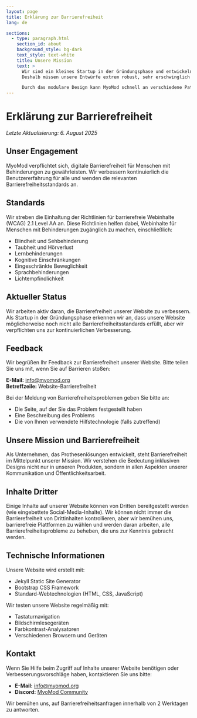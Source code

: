 ```yaml
---
layout: page
title: Erklärung zur Barrierefreiheit
lang: de

sections:
  - type: paragraph.html
    section_id: about
    background_style: bg-dark
    text_style: text-white
    title: Unsere Mission
    text: > 
      Wir sind ein kleines Startup in der Gründungsphase und entwickeln Prothesenlösungen. Wir sind der Meinung, dass myoelektrische Steuerung und ihre Vorteile weit verbreitet verfügbar sein sollten. Unser Fokus liegt dabei auf Regionen ohne ausreichende Krankenversicherung und Versorgungsinfrastruktur.
      Deshalb müssen unsere Entwürfe extrem robust, sehr erschwinglich und einfach zu reparieren sein.

      Durch das modulare Design kann MyoMod schnell an verschiedene Pathologien angepasst werden.
---
```


# Erklärung zur Barrierefreiheit

*Letzte Aktualisierung: 6. August 2025*

## Unser Engagement

MyoMod verpflichtet sich, digitale Barrierefreiheit für Menschen mit Behinderungen zu gewährleisten. Wir verbessern kontinuierlich die Benutzererfahrung für alle und wenden die relevanten Barrierefreiheitsstandards an.

## Standards

Wir streben die Einhaltung der Richtlinien für barrierefreie Webinhalte (WCAG) 2.1 Level AA an. Diese Richtlinien helfen dabei, Webinhalte für Menschen mit Behinderungen zugänglich zu machen, einschließlich:
- Blindheit und Sehbehinderung
- Taubheit und Hörverlust
- Lernbehinderungen
- Kognitive Einschränkungen
- Eingeschränkte Beweglichkeit
- Sprachbehinderungen
- Lichtempfindlichkeit

## Aktueller Status

Wir arbeiten aktiv daran, die Barrierefreiheit unserer Website zu verbessern. Als Startup in der Gründungsphase erkennen wir an, dass unsere Website möglicherweise noch nicht alle Barrierefreiheitsstandards erfüllt, aber wir verpflichten uns zur kontinuierlichen Verbesserung.

## Feedback

Wir begrüßen Ihr Feedback zur Barrierefreiheit unserer Website. Bitte teilen Sie uns mit, wenn Sie auf Barrieren stoßen:

**E-Mail:** info@myomod.org  
**Betreffzeile:** Website-Barrierefreiheit

Bei der Meldung von Barrierefreiheitsproblemen geben Sie bitte an:
- Die Seite, auf der Sie das Problem festgestellt haben
- Eine Beschreibung des Problems
- Die von Ihnen verwendete Hilfstechnologie (falls zutreffend)

## Unsere Mission und Barrierefreiheit

Als Unternehmen, das Prothesenlösungen entwickelt, steht Barrierefreiheit im Mittelpunkt unserer Mission. Wir verstehen die Bedeutung inklusiven Designs nicht nur in unseren Produkten, sondern in allen Aspekten unserer Kommunikation und Öffentlichkeitsarbeit.

## Inhalte Dritter

Einige Inhalte auf unserer Website können von Dritten bereitgestellt werden (wie eingebettete Social-Media-Inhalte). Wir können nicht immer die Barrierefreiheit von Drittinhalten kontrollieren, aber wir bemühen uns, barrierefreie Plattformen zu wählen und werden daran arbeiten, alle Barrierefreiheitsprobleme zu beheben, die uns zur Kenntnis gebracht werden.

## Technische Informationen

Unsere Website wird erstellt mit:
- Jekyll Static Site Generator
- Bootstrap CSS Framework
- Standard-Webtechnologien (HTML, CSS, JavaScript)

Wir testen unsere Website regelmäßig mit:
- Tastaturnavigation
- Bildschirmlesegeräten
- Farbkontrast-Analysatoren
- Verschiedenen Browsern und Geräten

## Kontakt

Wenn Sie Hilfe beim Zugriff auf Inhalte unserer Website benötigen oder Verbesserungsvorschläge haben, kontaktieren Sie uns bitte:

- **E-Mail:** info@myomod.org
- **Discord:** [MyoMod Community](https://discord.gg/ZzFEKXZXQP)

Wir bemühen uns, auf Barrierefreiheitsanfragen innerhalb von 2 Werktagen zu antworten.

